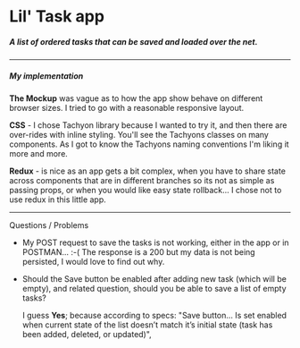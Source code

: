 # Lil' Task app
##### A list of ordered tasks that can be saved and loaded over the net.

- - -
##### My implementation
**The Mockup** was vague as to how the app show behave on different browser sizes.   I tried to go with a reasonable responsive layout.

**CSS** - I chose Tachyon library because I wanted to try it, and then there are over-rides with inline styling.  You'll see the Tachyons classes on many components.  As I got to know the Tachyons naming conventions I'm liking it more and more.

**Redux** - is nice as an app gets a bit complex, when you have to share state across components that are in different branches so its not as simple as passing props, or when you would like easy state rollback...   I chose not to use redux in this little app.


---
Questions / Problems

- My POST request to save the tasks is not working, either in the app or in POSTMAN... :-(
  The response is a 200 but my data is not being persisted, I would love to find out why.

- Should the Save button be enabled after adding new task (which will be empty),  and related question, should you be able to save a list of empty tasks?

  I guess **Yes**; because according to specs:
    "Save button... Is set enabled when current state of the list doesn’t match it’s initial state (task has been added, deleted, or updated)",
